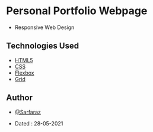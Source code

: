# Personal Portfolio Webpage

- Responsive Web Design

## Technologies Used

- [HTML5](https://developer.mozilla.org/en-US/docs/Glossary/HTML5)
- [CSS](https://developer.mozilla.org/en-US/docs/Web/CSS)
- [Flexbox](https://developer.mozilla.org/en-US/docs/Learn/CSS/CSS_layout/Flexbox)
- [Grid](https://developer.mozilla.org/en-US/docs/Web/CSS/grid)

## Author

- [@Sarfaraz](https://www.github.com/GoogolDKhan)

- Dated : 28-05-2021
